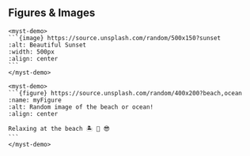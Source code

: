 ## Figures & Images

````{raw} html
<myst-demo>
```{image} https://source.unsplash.com/random/500x150?sunset
:alt: Beautiful Sunset
:width: 500px
:align: center
```
</myst-demo>
````

````{raw} html
<myst-demo>
```{figure} https://source.unsplash.com/random/400x200?beach,ocean
:name: myFigure
:alt: Random image of the beach or ocean!
:align: center

Relaxing at the beach 🏝 🌊 😎
```
</myst-demo>
````
